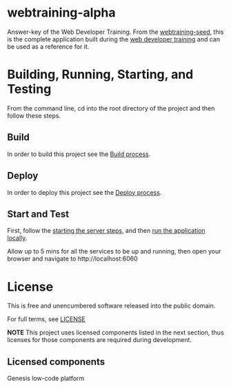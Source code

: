 # webtraining-alpha

Answer-key of the Web Developer Training. From the [webtraining-seed](https://github.com/genesiscommunitysuccess/webtraining-seed), this is the complete application built during the [web developer training](https://docs.genesis.global/secure/getting-started/web-training/training-intro/) and can be used as a reference for it.

# Building, Running, Starting, and Testing
From the command line, cd into the root directory of the project and then follow these steps.

## Build
In order to build this project see the [Build process](https://learn.genesis.global/docs/getting-started/developer-training/training-content-day1/#build).

## Deploy
In order to deploy this project see the [Deploy process](https://learn.genesis.global/docs/getting-started/developer-training/training-content-day1/#deploy).

## Start and Test
First, follow the [starting the server steps](https://learn.genesis.global/docs/getting-started/developer-training/training-content-day1/#starting-the-server), and then [run the application locally](https://learn.genesis.global/docs/getting-started/developer-training/training-content-day2/#running-the-application-locally).

Allow up to 5 mins for all the services to be up and running, then open your browser and navigate to http://localhost:6060

# License

This is free and unencumbered software released into the public domain.

For full terms, see [LICENSE](./LICENSE)

**NOTE** This project uses licensed components listed in the next section, thus licenses for those components are required during development.

## Licensed components
Genesis low-code platform
